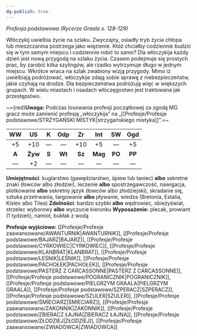 ```yaml
---
dg-publish: true
---
```

*Profesja podstawowa (Rycerze Graala s. 128-129)*

Włóczykij uwielbia życie na szlaku. Zwyczajny, osiadły tryb życia chłopa lub mieszczanina postrzega jako więzienie. Któż chciałby codziennie budzić się w tym samym miejscu i codziennie robić to samo? Dla włóczykija każdy dzień jest nową przygodą na szlaku życia. Czasem podejmuje się prostych prac, by zarobić kilka szylingów, ale rzadko wytrzymuje długo w jednym miejscu. Wkrótce wraca na szlak zwabiony wizją przygody. Mimo iż uwielbiają podróżować, włóczykije zdają sobie sprawę z niebezpieczeństw, jakie czyhają na drodze. Dla bezpieczeństwa podróżują więc w większych grupach. W wielu miastach i osadach włóczęgostwo jest traktowana jak przestępstwo.

~={red}**Uwaga:** Podczas losowania profesji początkowej za zgodą MG gracz może zamienić profesję „włóczykija” na „[[Profesje/Profesje podstawowe/STRZYGAŃSKI MISTYK\|strzygańskiego mistyka]]”.=~

| WW  | US  |  K  | Odp | Zr  | Int | SW  | Ogd |
|:---:|:---:|:---:|:---:|:---:|:---:|:---:|:---:|
| +5  | +10 |  —  |  —  | +10 | +5  |  —  | +5  |
|  **A**  | **Żyw** |  **S**  | **Wt**  | **Sz**  | **Mag** | **PO**  | **PP**  |
|  —  | +2  |  —  |  —  |  —  |  —  |  —  |  —  |

**Umiejętności**: kuglarstwo (gawędziarstwo, śpiew lub taniec) **albo** sekretne znaki (łowców albo złodziei), leczenie **albo** spostrzegawczość, nawigacja, plotkowanie **albo** sekretny język (łowców albo złodziejski), skradanie się, sztuka przetrwania, targowanie **albo** pływanie, wiedza (Bretonia, Estalia, Kislev albo Tilea)
**Zdolności**: bardzo szybki **albo** wędrowiec, obieżyświat, strzelec wyborowy **albo** wyczucie kierunku
**Wyposażenie:** plecak, prowiant (1 tydzień), namiot, bukłak z wodą

**Profesje wyjściowe:** [[Profesje/Profesje zaawansowane/AWANTURNIK\|AWANTURNIK]], [[Profesje/Profesje podstawowe/BAJARZ\|BAJARZ]], [[Profesje/Profesje podstawowe/CYRKOWIEC\|CYRKOWIEC]], [[Profesje/Profesje podstawowe/KLANBRAT\|KLANBRAT]], [[Profesje/Profesje podstawowe/LEŚNIK\|LEŚNIK]], [[Profesje/Profesje podstawowe/PACHOŁEK\|PACHOŁEK]], [[Profesje/Profesje podstawowe/PASTERZ Z CARCASSONNE\|PASTERZ Z CARCASSONNE]], [[Profesje/Profesje podstawowe/POGRANICZNIK\|POGRANICZNIK]], [[Profesje/Profesje podstawowe/PIELGRZYM GRAALA\|PIELGRZYM GRAALA]], [[Profesje/Profesje podstawowe/SZPERACZ\|SZPERACZ]], [[Profesje/Profesje podstawowe/SZULER\|SZULER]], [[Profesje/Profesje podstawowe/ŚMIECIARZ\|ŚMIECIARZ]], [[Profesje/Profesje zaawansowane/ZAKONNIK\|ZAKONNIK]], [[Profesje/Profesje podstawowe/ZBIERACZ ŁAJNA\|ZBIERACZ ŁAJNA]], [[Profesje/Profesje podstawowe/ZŁODZIEJ\|ZŁODZIEJ]], [[Profesje/Profesje zaawansowane/ZWIADOWCA\|ZWIADOWCA]]